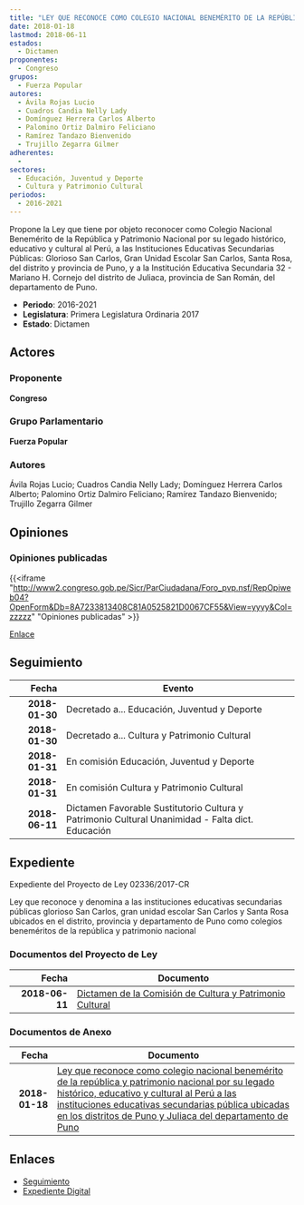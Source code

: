 ```yaml
---
title: "LEY QUE RECONOCE COMO COLEGIO NACIONAL BENEMÉRITO DE LA REPÚBLICA Y PATRIMONIO NACIONAL POR SU LEGADO HISTÓRICO, EDUCATIVO Y CULTURAL AL PERÚ A LAS INSTITUCIONES EDUCATIVAS SECUNDARIAS PÚBLICA UBICADAS EN LOS DISTRITOS DE PUNO Y JULIACA DEL DEPARTAMENTO DE PUNO"
date: 2018-01-18
lastmod: 2018-06-11
estados: 
  - Dictamen
proponentes: 
  - Congreso
grupos: 
  - Fuerza Popular
autores: 
  - Ávila Rojas Lucio
  - Cuadros Candia Nelly Lady
  - Domínguez Herrera Carlos Alberto
  - Palomino Ortiz Dalmiro Feliciano
  - Ramírez Tandazo Bienvenido
  - Trujillo Zegarra Gilmer
adherentes: 
  - 
sectores: 
  - Educación, Juventud y Deporte
  - Cultura y Patrimonio Cultural
periodos: 
  - 2016-2021
---
```


Propone la Ley que tiene por objeto reconocer como Colegio Nacional Benemérito de la República y Patrimonio Nacional por su legado histórico, educativo y cultural al Perú, a las Instituciones Educativas Secundarias Públicas: Glorioso San Carlos, Gran Unidad Escolar San Carlos, Santa Rosa, del distrito y provincia de Puno, y a la Institución Educativa Secundaria 32 - Mariano H. Cornejo del distrito de Juliaca, provincia de San Román, del departamento de Puno.

- **Periodo**: 2016-2021
- **Legislatura**: Primera Legislatura Ordinaria 2017
- **Estado**: Dictamen

## Actores

### Proponente

**Congreso**

### Grupo Parlamentario

**Fuerza Popular**

### Autores

Ávila Rojas Lucio; Cuadros Candia Nelly Lady; Domínguez Herrera Carlos Alberto; Palomino Ortiz Dalmiro Feliciano; Ramírez Tandazo Bienvenido; Trujillo Zegarra Gilmer


## Opiniones

### Opiniones publicadas

{{<iframe "http://www2.congreso.gob.pe/Sicr/ParCiudadana/Foro_pvp.nsf/RepOpiweb04?OpenForm&Db=8A7233813408C81A0525821D0067CF55&View=yyyy&Col=zzzzz" "Opiniones publicadas" >}}

[Enlace](http://www2.congreso.gob.pe/Sicr/ParCiudadana/Foro_pvp.nsf/RepOpiweb04?OpenForm&Db=8A7233813408C81A0525821D0067CF55&View=yyyy&Col=zzzzz)

## Seguimiento

| Fecha | Evento |
|------:|--------|
| **2018-01-30** | Decretado a... Educación, Juventud y Deporte|
| **2018-01-30** | Decretado a... Cultura y Patrimonio Cultural|
| **2018-01-31** | En comisión Educación, Juventud y Deporte|
| **2018-01-31** | En comisión Cultura y Patrimonio Cultural|
| **2018-06-11** | Dictamen Favorable Sustitutorio Cultura y Patrimonio Cultural Unanimidad - Falta dict. Educación|


## Expediente

Expediente del Proyecto de Ley 02336/2017-CR

Ley que reconoce y denomina a las instituciones educativas secundarias públicas glorioso San Carlos, gran unidad escolar San Carlos y Santa Rosa ubicados en el distrito, provincia y departamento de Puno como colegios beneméritos de la república y patrimonio nacional


### Documentos del Proyecto de Ley

| Fecha | Documento |
|------:|--------|
| **2018-06-11** | [Dictamen de la Comisión de Cultura y Patrimonio Cultural](http://www.leyes.congreso.gob.pe/Documentos/2016_2021/Dictamenes/Proyectos_de_Ley/02336DC05MAY20180611.pdf) |

### Documentos de Anexo

| Fecha | Documento |
|------:|--------|
| **2018-01-18** | [Ley que reconoce como colegio nacional benemérito de la república y patrimonio nacional por su legado histórico, educativo y cultural al Perú a las instituciones educativas secundarias pública ubicadas en los distritos de Puno y Juliaca del departamento de Puno](http://www.leyes.congreso.gob.pe/Documentos/2016_2021/Proyectos_de_Ley_y_de_Resoluciones_Legislativas/PL0233620180118.pdf) |

## Enlaces 

- [Seguimiento](http://www2.congreso.gob.pe/Sicr/TraDocEstProc/CLProLey2016.nsf/f7fff46988ca05b1052578e100829cc7/51bf4609e5fe84d3052582190072e3b0?OpenDocument)
- [Expediente Digital](http://www2.congreso.gob.pe/Sicr/TraDocEstProc/CLProLey2016.nsf/f7fff46988ca05b1052578e100829cc7/51bf4609e5fe84d3052582190072e3b0?OpenDocument&Click=05257FB7005EB655.eb71d0cf91d8294e05256cdf006b5706/$Body/0.1C6C)
